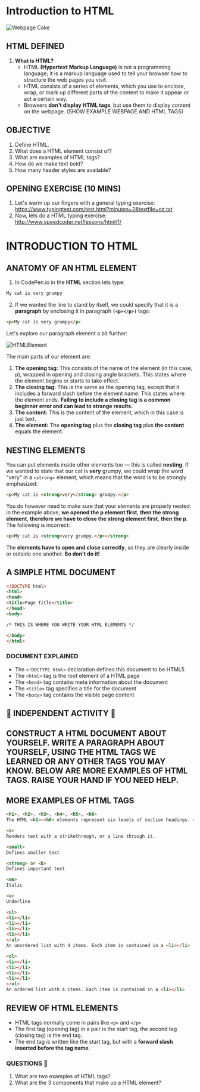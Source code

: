 # Introduction to HTML

![Webpage Cake](https://mdn.mozillademos.org/files/13502/cake.png)

## HTML DEFINED

1.  **What is HTML?**
    * HTML **(Hypertext Markup Language)** is not a programming language; it is a markup language used to tell your browser how to structure the web pages you visit.
    * HTML consists of a series of elements, which you use to enclose, wrap, or mark up different parts of the content to make it appear or act a certain way.
    * Browsers **don't display HTML tags**, but use them to display content on the webpage. (SHOW EXAMPLE WEBPAGE AND HTML TAGS)

## OBJECTIVE

1.  Define HTML.
2.  What does a HTML element consist of?
3.  What are examples of HTML tags?
4.  How do we make text bold?
5.  How many header styles are available?

## OPENING EXERCISE (10 MINS)

1.  Let's warm up our fingers with a general typing exercise: https://www.typingtest.com/test.html?minutes=2&textfile=oz.txt
2.  Now, lets do a HTML typing exercise: http://www.speedcoder.net/lessons/html/1/

# INTRODUCTION TO HTML

## ANATOMY OF AN HTML ELEMENT

1.  In CodePen.io in the **HTML** section lets type:

```html
My cat is very grumpy
```

2.  If we wanted the line to stand by itself, we could specify that it is a **paragraph** by enclosing it in paragraph **`(<p></p>)`** tags:

```html
<p>My cat is very grumpy</p>
```

Let's explore our paragraph element a bit further:

![HTMLElement](https://mdn.mozillademos.org/files/9347/grumpy-cat-small.png)

The main parts of our element are:

1.  **The opening tag:** This consists of the name of the element (in this case, p), wrapped in opening and closing angle brackets. This states where the element begins or starts to take effect.
2.  **The closing tag:** This is the same as the opening tag, except that it includes a forward slash before the element name. This states where the element ends. **Failing to include a closing tag is a common beginner error and can lead to strange results.**
3.  **The content:** This is the content of the element, which in this case is just text.
4.  **The element:** The **opening tag** plus the **closing tag** plus **the content** equals the element.

## NESTING ELEMENTS

You can put elements inside other elements too — this is called **nesting**. If we wanted to state that our cat is **very** grumpy, we could wrap the word "very" in a `<strong>` element, which means that the word is to be strongly emphasized:

```html
<p>My cat is <strong>very</strong> grumpy.</p>
```

You do however need to make sure that your elements are properly nested: in the example above, **we opened the p element first**, **then the strong element**, **therefore we have to close the strong element first**, **then the p**. The following is incorrect:

```html
<p>My cat is <strong>very grumpy.</p></strong>
```

The **elements have to open and close correctly**, so they are clearly inside or outside one another. **So don't do it!**

## A SIMPLE HTML DOCUMENT

```html
<!DOCTYPE html>
<html>
<head>
<title>Page Title</title>
</head>
<body>

/* THIS IS WHERE YOU WRITE YOUR HTML ELEMENTS */

</body>
</html>
```

### DOCUMENT EXPLAINED

* The `<!DOCTYPE html>` declaration defines this document to be HTML5
* The `<html>` tag is the root element of a HTML page
* The `<head>` tag contains meta information about the document
* The `<title>` tag specifies a title for the document
* The `<body>` tag contains the visible page content

## 🚨 INDEPENDENT ACTIVITY 🚨

## CONSTRUCT A HTML DOCUMENT ABOUT YOURSELF. WRITE A PARAGRAPH ABOUT YOURSELF, USING THE HTML TAGS WE LEARNED OR ANY OTHER TAGS YOU MAY KNOW. BELOW ARE MORE EXAMPLES OF HTML TAGS. RAISE YOUR HAND IF YOU NEED HELP.

## MORE EXAMPLES OF HTML TAGS

```html
<h1>, <h2>, <h3>, <h4>, <h5>, <h6>
The HTML <h1>–<h6> elements represent six levels of section headings. <h1> is the highest section level and <h6> is the lowest.
```

```html
<s>
Renders text with a strikethrough, or a line through it.
```

```html
<small>
Defines smaller text
```

```html
<strong> or <b>
Defines important text
```

```html
<em>
Italic
```

```html
<u>
Underline
```

```html
<ul>
<li></li>
<li></li>
<li></li>
<li></li>
</ul>
An unordered list with 4 items. Each item is contained in a <li></li>
```

```html
<ol>
<li></li>
<li></li>
<li></li>
<li></li>
</ol>
An ordered list with 4 items. Each item is contained in a <li></li>
```

## REVIEW OF HTML ELEMENTS

* HTML tags normally come in pairs like `<p>` and `</p>`
* The first tag (opening tag) in a pair is the start tag, the second tag (closing tag) is the end tag.
* The end tag is written like the start tag, but with a **forward slash inserted before the tag name**.

### QUESTIONS 🚨

1.  What are two examples of HTML tags?
2.  What are the 3 components that make up a HTML element?
